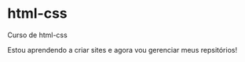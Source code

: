 # html-css
Curso de html-css

Estou aprendendo a criar sites e agora vou gerenciar meus repsitórios!
